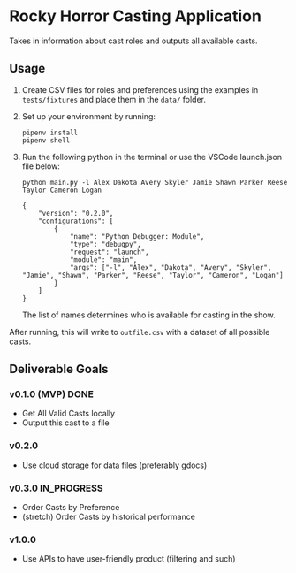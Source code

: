 # Rocky Horror Casting Application

Takes in information about cast roles and outputs all available casts.

## Usage

1. Create CSV files for roles and preferences using the examples in `tests/fixtures` and place them in the `data/` folder.

2. Set up your environment by running:
    
    ```{bash}
    pipenv install
    pipenv shell
    ```

3. Run the following python in the terminal or use the VSCode launch.json file below:

    ```{bash}
    python main.py -l Alex Dakota Avery Skyler Jamie Shawn Parker Reese Taylor Cameron Logan 
    ```

    ```{json}
    {
        "version": "0.2.0",
        "configurations": [
            {
                "name": "Python Debugger: Module",
                "type": "debugpy",
                "request": "launch",
                "module": "main",
                "args": ["-l", "Alex", "Dakota", "Avery", "Skyler", "Jamie", "Shawn", "Parker", "Reese", "Taylor", "Cameron", "Logan"]
            }
        ]
    }
    ```

    The list of names determines who is available for casting in the show.

After running, this will write to `outfile.csv` with a dataset of all possible casts.

## Deliverable Goals

### v0.1.0 (MVP) __DONE__

- Get All Valid Casts locally
- Output this cast to a file

### v0.2.0

- Use cloud storage for data files (preferably gdocs)

### v0.3.0 __IN_PROGRESS__

- Order Casts by Preference
- (stretch) Order Casts by historical performance

### v1.0.0

- Use APIs to have user-friendly product (filtering and such)